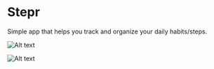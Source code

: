 # Stepr

Simple app that helps you track and organize your daily habits/steps.

![Alt text](https://vincentnacar02.github.io/stepr/screen1.PNG "Screenshot 1")

![Alt text](https://vincentnacar02.github.io/stepr/screen2.PNG "Screenshot 2")
